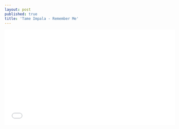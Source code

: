 ```yaml
---
layout: post
published: true
title: 'Tame Impala - Remember Me'
---
```


<iframe width="560" height="315" src="//www.youtube.com/embed/27RYzoZLR7w" frameborder="0"> </iframe>
